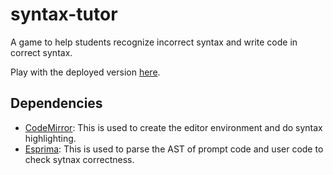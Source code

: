 # syntax-tutor
A game to help students recognize incorrect syntax and write code in correct syntax.

Play with the deployed version [here](https://reesdraminski.com/syntax-tutor).

## Dependencies
* [CodeMirror](https://codemirror.net/): This is used to create the editor environment and do syntax highlighting.
* [Esprima](http://esprima.org/): This is used to parse the AST of prompt code and user code to check sytnax correctness.
